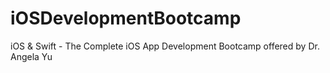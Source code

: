 # iOSDevelopmentBootcamp
iOS &amp; Swift - The Complete iOS App Development Bootcamp offered by Dr. Angela Yu
